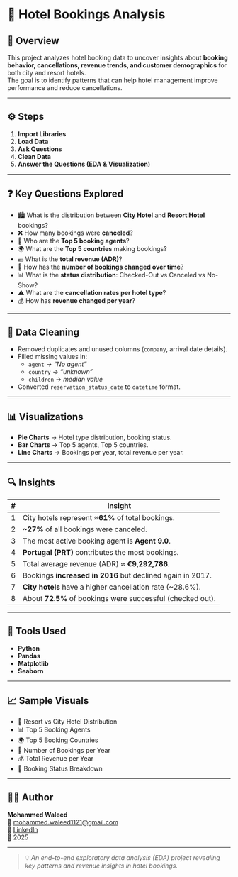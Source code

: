 # 🏨 Hotel Bookings Analysis

## 📌 Overview
This project analyzes hotel booking data to uncover insights about **booking behavior, cancellations, revenue trends, and customer demographics** for both city and resort hotels.  
The goal is to identify patterns that can help hotel management improve performance and reduce cancellations.

---

## ⚙️ Steps
1. **Import Libraries**  
2. **Load Data**  
3. **Ask Questions**  
4. **Clean Data**  
5. **Answer the Questions (EDA & Visualization)**  

---

## ❓ Key Questions Explored
- 🏙️ What is the distribution between **City Hotel** and **Resort Hotel** bookings?  
- ❌ How many bookings were **canceled**?  
- 🧾 Who are the **Top 5 booking agents**?  
- 🌍 What are the **Top 5 countries** making bookings?  
- 💶 What is the **total revenue (ADR)**?  
- 📅 How has the **number of bookings changed over time**?  
- 📊 What is the **status distribution**: Checked-Out vs Canceled vs No-Show?  
- ⚠️ What are the **cancellation rates per hotel type**?  
- 💰 How has **revenue changed per year**?

---

## 🧹 Data Cleaning
- Removed duplicates and unused columns (`company`, arrival date details).  
- Filled missing values in:
  - `agent` → *“No agent”*  
  - `country` → *“unknown”*  
  - `children` → *median value*  
- Converted `reservation_status_date` to `datetime` format.

---

## 📊 Visualizations
- **Pie Charts** → Hotel type distribution, booking status.  
- **Bar Charts** → Top 5 agents, Top 5 countries.  
- **Line Charts** → Bookings per year, total revenue per year.  

---

## 🔍 Insights
| # | Insight |
|---|----------|
| 1 | City hotels represent **≈61%** of total bookings. |
| 2 | **~27%** of all bookings were canceled. |
| 3 | The most active booking agent is **Agent 9.0**. |
| 4 | **Portugal (PRT)** contributes the most bookings. |
| 5 | Total average revenue (ADR) ≈ **€9,292,786**. |
| 6 | Bookings **increased in 2016** but declined again in 2017. |
| 7 | **City hotels** have a higher cancellation rate (~28.6%). |
| 8 | About **72.5%** of bookings were successful (checked out). |

---

## 🧩 Tools Used
- **Python**
- **Pandas**
- **Matplotlib**
- **Seaborn**

---

## 📈 Sample Visuals
- 🥧 Resort vs City Hotel Distribution  
- 📊 Top 5 Booking Agents  
- 🌍 Top 5 Booking Countries  
- 📅 Number of Bookings per Year  
- 💰 Total Revenue per Year  
- 🧾 Booking Status Breakdown  

---

## 👨‍💻 Author
**Mohammed Waleed**  
📧 [mohammed.waleed1121@gmail.com](mailto:mohammed.waleed1121@gmail.com)  
🔗 [LinkedIn](https://www.linkedin.com/in/mohammed-waleed-533931375/)  
📅 2025  

---

> 💡 *An end-to-end exploratory data analysis (EDA) project revealing key patterns and revenue insights in hotel bookings.*
